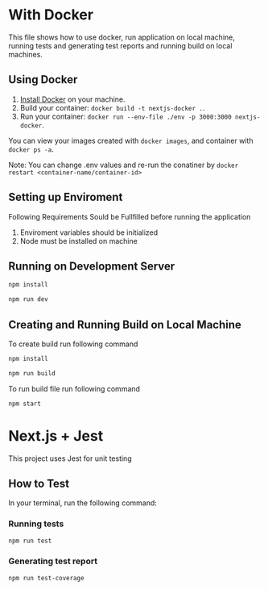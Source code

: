 # With Docker

This file shows how to use docker, run application on local machine, running tests and generating test reports and running build on local machines.

## Using Docker

1. [Install Docker](https://docs.docker.com/get-docker/) on your machine.
2. Build your container: `docker build -t nextjs-docker .`.
3. Run your container: `docker run --env-file ./env -p 3000:3000 nextjs-docker`.

You can view your images created with `docker images`, and container with `docker ps -a`.

Note: You can change .env values and re-run the conatiner by `docker restart <container-name/container-id>`

## Setting up Enviroment

Following Requirements Sould be Fullfilled before running the application

1. Enviroment variables should be initialized
2. Node must be installed on machine

## Running on Development Server

```bash
npm install
```

```bash
npm run dev
```

## Creating and Running Build on Local Machine

To create build run following command

```bash
npm install
```

```bash
npm run build
```

To run build file run following command

```bash
npm start
```

# Next.js + Jest

This project uses Jest for unit testing

## How to Test

In your terminal, run the following command:

### Running tests

```bash
npm run test
```

### Generating test report

```bash
npm run test-coverage
```
